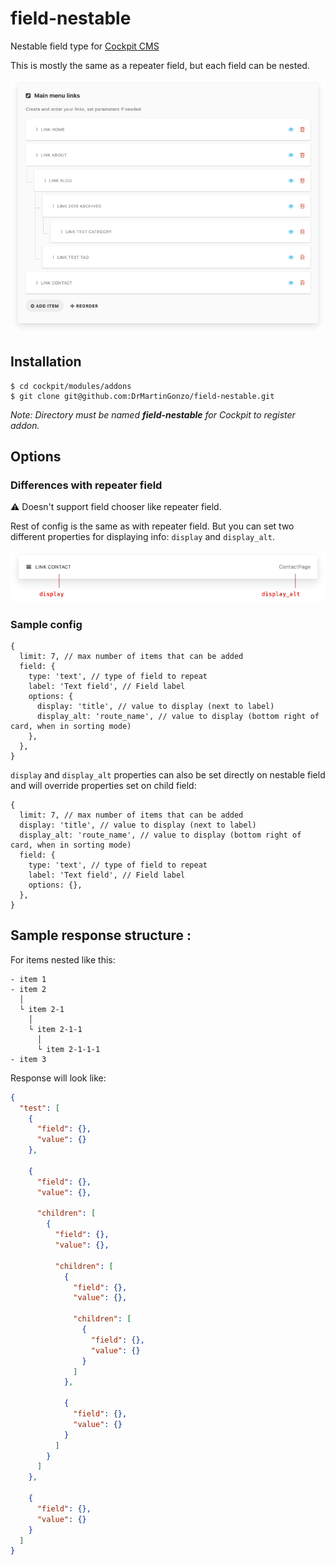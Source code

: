 # field-nestable

Nestable field type for [Cockpit CMS](https://github.com/agentejo/cockpit)

This is mostly the same as a repeater field, but each field can be nested.

![Preview](preview.png)

## Installation

```
$ cd cockpit/modules/addons
$ git clone git@github.com:DrMartinGonzo/field-nestable.git
```

_Note: Directory must be named **field-nestable** for Cockpit to register addon._

## Options

### Differences with repeater field

⚠️ Doesn't support field chooser like repeater field.

Rest of config is the same as with repeater field. But you can set two different properties for displaying info: `display` and `display_alt`.

![Preview](card_display.png)

### Sample config

```json5
{
  limit: 7, // max number of items that can be added
  field: {
    type: 'text', // type of field to repeat
    label: 'Text field', // Field label
    options: {
      display: 'title', // value to display (next to label)
      display_alt: 'route_name', // value to display (bottom right of card, when in sorting mode)
    },
  },
}
```

`display` and `display_alt` properties can also be set directly on nestable field and will override properties set on child field:

```json5
{
  limit: 7, // max number of items that can be added
  display: 'title', // value to display (next to label)
  display_alt: 'route_name', // value to display (bottom right of card, when in sorting mode)
  field: {
    type: 'text', // type of field to repeat
    label: 'Text field', // Field label
    options: {},
  },
}
```

## Sample response structure :

For items nested like this:

```
- item 1
- item 2
  │
  └ item 2-1
    │
    └ item 2-1-1
      │
      └ item 2-1-1-1
- item 3
```

Response will look like:

```json
{
  "test": [
    {
      "field": {},
      "value": {}
    },

    {
      "field": {},
      "value": {},

      "children": [
        {
          "field": {},
          "value": {},

          "children": [
            {
              "field": {},
              "value": {},

              "children": [
                {
                  "field": {},
                  "value": {}
                }
              ]
            },

            {
              "field": {},
              "value": {}
            }
          ]
        }
      ]
    },

    {
      "field": {},
      "value": {}
    }
  ]
}
```
